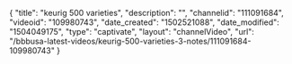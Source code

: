 {
    "title": "keurig 500 varieties",
    "description": "",
    "channelid": "111091684",
    "videoid": "109980743",
    "date_created": "1502521088",
    "date_modified": "1504049175",
    "type": "captivate",
    "layout": "channelVideo",
    "url": "\/bbbusa-latest-videos\/keurig-500-varieties-3-notes\/111091684-109980743"
}